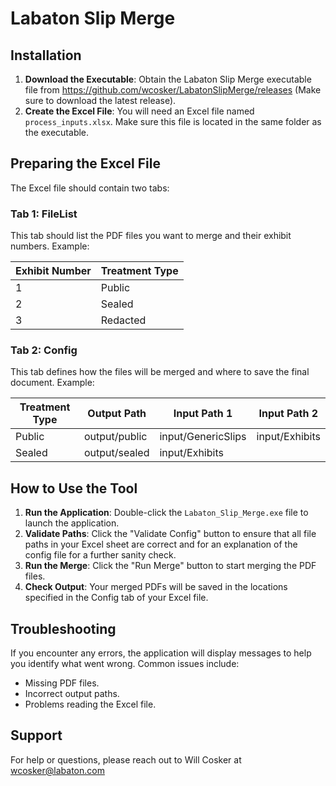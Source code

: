 # Labaton Slip Merge

## Installation
1. **Download the Executable**: Obtain the Labaton Slip Merge executable file from 
https://github.com/wcosker/LabatonSlipMerge/releases 
(Make sure to download the latest release).
2. **Create the Excel File**: You will need an Excel file named `process_inputs.xlsx`. Make sure this file is located in the same folder as the executable.

## Preparing the Excel File
The Excel file should contain two tabs:

### Tab 1: **FileList**
This tab should list the PDF files you want to merge and their exhibit numbers. Example:

| Exhibit Number  | Treatment Type |
|-----------------|----------------|
| 1               | Public         |
| 2               | Sealed         |
| 3               | Redacted       |

### Tab 2: **Config**
This tab defines how the files will be merged and where to save the final document. Example:

| Treatment Type | Output Path          | Input Path 1       | Input Path 2       |
|----------------|----------------------|---------------------|---------------------|
| Public         | output/public  | input/GenericSlips  | input/Exhibits  |
| Sealed         | output/sealed | input/Exhibits  |                     |

## How to Use the Tool
1. **Run the Application**: Double-click the `Labaton_Slip_Merge.exe` file to launch the application.
2. **Validate Paths**: Click the "Validate Config" button to ensure that all file paths in your Excel sheet are correct and for an explanation of the config file for a further sanity check.
3. **Run the Merge**: Click the "Run Merge" button to start merging the PDF files.
4. **Check Output**: Your merged PDFs will be saved in the locations specified in the Config tab of your Excel file.

## Troubleshooting
If you encounter any errors, the application will display messages to help you identify what went wrong. Common issues include:
- Missing PDF files.
- Incorrect output paths.
- Problems reading the Excel file.

## Support
For help or questions, please reach out to Will Cosker at wcosker@labaton.com
